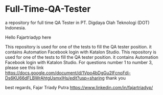 # Full-Time-QA-Tester
a repository for full time QA Tester in PT. Digdaya Olah Teknologi (DOT) Indonesia.

Hello Fajartriadyp here

This repository is used for one of the tests to fill the QA tester position. it contains Automation Facebook login with Katalon Studio.
This repository is used for one of the tests to fill the QA tester position. it contains Automation Facebook login with Katalon Studio. For questions number 1 to number 3, please see this link https://docs.google.com/document/d/1Vpo4bDgGu2lFcnoFdi-Ds6KU66dFLBWrAhtgUsmxIHs/edit?usp=sharing
thank you

best regards,
Fajar Triady Putra
https://www.linkedin.com/in/fajartriadyp/
